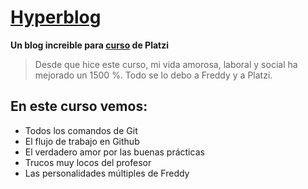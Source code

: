 # [Hyperblog](https://github.com/Liottaap/Hyperblog "Hyperblog")
**Un blog increible para [curso](https://platzi.com/new-home/clases/1557-git-github/19977-readmemd-es-una-excelente-practica/ "curso") de Platzi**

> Desde que hice este curso, mi vida amorosa, laboral y social ha mejorado un 1500 %. Todo se lo debo a Freddy y a Platzi.

## En este curso vemos:
- Todos los comandos de Git
- El flujo de trabajo en Github
- El verdadero amor por las buenas prácticas
- Trucos muy locos del profesor
- Las personalidades múltiples de Freddy
